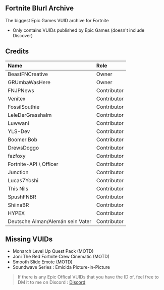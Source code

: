 ## Fortnite Blurl Archive
The biggest Epic Games VUID archive for Fortnite

- Only contains VUIDs published by Epic Games (doesn't include Discover)

## Credits

| Name                                                 | Role                                                 |
| :--------------------------------------------------- | :--------------------------------------------------- |
| BeastFNCreative                                      | Owner                                                |
| GRUmbaWasHere                                        | Owner                                                |
| FNJPNews                                             | Contributor                                          |
| Venitex                                              | Contributor                                          |
| FossilSouthie                                        | Contributor                                          |
| LeleDerGrasshalm                                     | Contributor                                          |
| Luwwani                                              | Contributor                                          |
| YLS-Dev                                              | Contributor                                          |
| Boomer Bob                                           | Contributor                                          |
| DrewsDoggo                                           | Contributor                                          |
| fazfoxy                                              | Contributor                                          |
| Fortnite-API \ Officer                               | Contributor                                          |
| Junction                                             | Contributor                                          |
| Lucas7Yoshi                                          | Contributor                                          |
| This Nils                                            | Contributor                                          |
| SpushFNBR                                            | Contributor                                          |
| ShiinaBR                                             | Contributor                                          |
| HYPEX                                                | Contributor                                          |
| Deutsche Alman/Alemán sein Vater                     | Contributor                                          |

## Missing VUIDs

- Monarch Level Up Quest Pack (MOTD)
- Joni The Red Fortnite Crew Cinematic (MOTD)
- Smooth Slide Emote (MOTD)
- Soundwave Series : Emicida Picture-in-Picture

>If there is any Epic Offical VUIDs that you have the ID of, feel free to DM it to me on Discord : [Discord](https://discord.com/users/593811960529944577)

